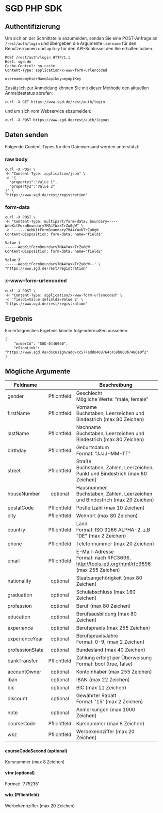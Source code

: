 # SGD PHP SDK

## Authentifizierung
Um sich an der Schnittstelle anzumelden, senden Sie eine POST-Anfrage an `/rest/auth/login` und übergeben die Argumente `username` für den Benutzernamen und `apikey` für den API-Schlüssel den Sie erhalten haben.

    POST /rest/auth/login HTTP/1.1
    Host: sgd.de
    Cache-Control: no-cache
    Content-Type: application/x-www-form-urlencoded

    username=myUserName&apikey=myApiKey

Zusätzlich zur Anmeldung können Sie mit dieser Methode den aktuellen Anmeldestatus abrufen:

    curl -X GET https://www.sgd.de/rest/auth/login

und um sich vom Webservice abzumelden:

    curl -X POST https://www.sgd.de/rest/auth/logout



## Daten senden
Folgende Content-Types für den Datenversand werden unterstützt:

### raw body
    curl -X POST \
    -H "Content-Type: application/json" \
    -d '{
      "property1":"Value 1",
      "property2":"Value 2"
    }' \
    "https://www.sgd.de/rest/registration"

### form-data
    curl -X POST \
    -H "Content-Type: multipart/form-data; boundary=----WebKitFormBoundary7MA4YWxkTrZu0gW" \
    -d '------WebKitFormBoundary7MA4YWxkTrZu0gW
    Content-Disposition: form-data; name="field1"

    Value 1
    ------WebKitFormBoundary7MA4YWxkTrZu0gW
    Content-Disposition: form-data; name="field2"

    Value 2
    ------WebKitFormBoundary7MA4YWxkTrZu0gW--' \
    "https://www.sgd.de/rest/registration"

### x-www-form-urlencoded
    curl -X POST \
    -H "Content-Type: application/x-www-form-urlencoded" \
    -d 'field1=Value 1&field2=Value 2' \
    "https://www.sgd.de/rest/registration"



## Ergebnis
Ein erfolgreiches Ergebnis könnte folgendermaßen aussehen:

    {
        "orderId": "SGD-0446960",
        "eSignLink": "https://www.sgd.de/docusign/add/cc577add0400764c458b860b7466e0f2"
    }



## Mögliche Argumente

| Feldname |  |  Beschreibung |
|----------|:-------------:|------|
| gender | Pflichtfeld | Geschlecht<br> Mögliche Werte: "male, female" |
| firstName | Pflichtfeld | Vorname<br>Buchstaben, Leerzeichen und Bindestrich (max 80 Zeichen) |
| lastName | Pflichtfeld | Nachname<br>Buchstaben, Leerzeichen und Bindestrich (max 80 Zeichen) |
| birthday | Pflichtfeld | Geburtsdatum<br>Format: "JJJJ-MM-TT" |
| street | Pflichtfeld | Straße<br>Buchstaben, Zahlen, Leerzeichen, Punkt und Bindestrich (max 80 Zeichen) |
| houseNumber | optional | Hausnummer<br>Buchstaben, Zahlen, Leerzeichen und Bindestrich (max 20 Zeichen) |
| postalCode | Pflichtfeld | Postleitzahl (max 10 Zeichen) |
| city | Pflichtfeld | Wohnort (max 80 Zeichen) |
| country | Pflichtfeld | Land<br>Format: ISO 3166 ALPHA-2, z.B "DE" (max 2 Zeichen) |
| phone | Pflichtfeld | Telefonnummer (max 20 Zeichen) |
| email | Pflichtfeld | E-Mail-Adresse<br>Format: nach RFC3696, http://tools.ietf.org/html/rfc3696 (max 255 Zeichen) |
| nationality | optional | Staatsangehörigkeit (max 80 Zeichen) |
| graduation | optional | Schulabschluss (max 160 Zeichen) |
| profession | optional | Beruf (max 80 Zeichen) |
| education | optional | Berufsausbildung (max 80 Zeichen) |
| experience | optional | Berufspraxis  (max 255 Zeichen) |
| experienceYear | optional | BerufspraxisJahre<br>Format: 0-9, (max 2 Zeichen) |
| professionState | optional | Bundesland (max 40 Zeichen) |
| bankTransfer | Pflichtfeld | Zahlung erfolgt per Überweisung<br>Format: bool (true, false) |
| accountOwner | optional | Kontoinhaber (max 255 Zeichen) |
| iban | optional | IBAN (max 22 Zeichen) |
| bic | optional | BIC (max 11 Zeichen) |
| discount | optional | Gewährter Rabatt<br>Format: '15' (max 2 Zeichen) |
| note | optional | Anmerkungen (max 1000 Zeichen) |
| courseCode | Pflichtfeld | Kursnummer (max 8 Zeichen) |
| wkz | Pflichtfeld | Werbekennziffer (max 20 Zeichen) |


#### courseCodeSecond (optional)
Kursnummer (max 8 Zeichen)

#### vtnr (optional)
Format: '775235'

#### wkz (Pflichtfeld)
Werbekennziffer (max 20 Zeichen)
